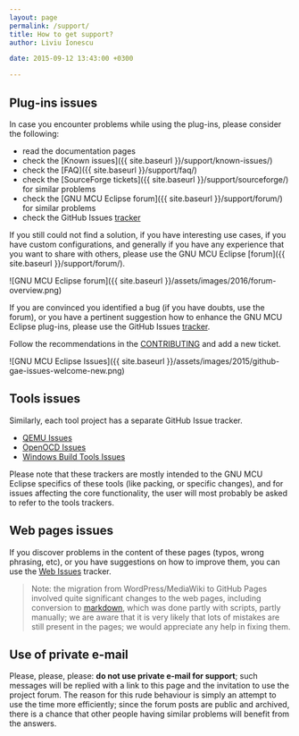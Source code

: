```yaml
---
layout: page
permalink: /support/
title: How to get support?
author: Liviu Ionescu

date: 2015-09-12 13:43:00 +0300

---
```


## Plug-ins issues

In case you encounter problems while using the plug-ins, please consider the following:

* read the documentation pages
* check the [Known issues]({{ site.baseurl }}/support/known-issues/)
* check the [FAQ]({{ site.baseurl }}/support/faq/)
* check the [SourceForge tickets]({{ site.baseurl }}/support/sourceforge/) for similar problems
* check the [GNU MCU Eclipse forum]({{ site.baseurl }}/support/forum/) for similar problems
* check the GitHub Issues [tracker](https://github.com/gnu-mcu-eclipse/eclipse-plugins/issues/)

If you still could not find a solution, if you have interesting use cases, if you have custom configurations, and generally if you have any experience that you want to share with others, please use the GNU MCU Eclipse [forum]({{ site.baseurl }}/support/forum/).

![GNU MCU Eclipse forum]({{ site.baseurl }}/assets/images/2016/forum-overview.png)

If you are convinced you identified a bug (if you have doubts, use the forum), or you have a pertinent suggestion how to enhance the GNU MCU Eclipse plug-ins, please use the GitHub Issues [tracker](https://github.com/gnu-mcu-eclipse/eclipse-plugins/issues/).

Follow the recommendations in the  [CONTRIBUTING](https://github.com/gnu-mcu-eclipse/eclipse-plugins/blob/develop/CONTRIBUTING.md) and add a new ticket.

![GNU MCU Eclipse Issues]({{ site.baseurl }}/assets/images/2015/github-gae-issues-welcome-new.png)

## Tools issues

Similarly, each tool project has a separate GitHub Issue tracker.

* [QEMU Issues](https://github.com/gnu-mcu-eclipse/qemu/issues/)
* [OpenOCD Issues](https://github.com/gnu-mcu-eclipse/openocd/issues/)
* [Windows Build Tools Issues](https://github.com/gnu-mcu-eclipse/windows-build-tools/issues/)

Please note that these trackers are mostly intended to the GNU MCU Eclipse specifics of these tools (like packing, or specific changes), and for issues affecting the core functionality, the user will most probably be asked to refer to the tools trackers.

## Web pages issues

If you discover problems in the content of these pages (typos, wrong phrasing, etc), or you have suggestions on how to improve them, you can use the [Web Issues](https://github.com/gnu-mcu-eclipse/gnu-mcu-eclipse.github.io-source/issues/) tracker.

> Note: the migration from WordPress/MediaWiki to GitHub Pages involved quite significant changes to the web pages, including conversion to [markdown](http://daringfireball.net/projects/markdown/syntax), which was done partly with scripts, partly manually; we are aware that it is very likely that lots of mistakes are still present in the pages; we would appreciate any help in fixing them.

## Use of private e-mail

Please, please, please: **do not use private e-mail for support**; such messages will be replied with a link to this page and the invitation to use the project forum. The reason for this rude behaviour is simply an attempt to use the time more efficiently; since the forum posts are public and archived, there is a chance that other people having similar problems will benefit from the answers.
